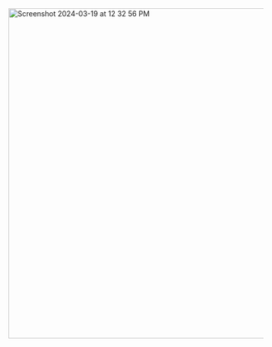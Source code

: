 
<img width="653" alt="Screenshot 2024-03-19 at 12 32 56 PM" src="https://github.com/NatskiNa/PL_fanSite/assets/143272547/51cfa885-3ef1-44af-a5dd-59fc937f07af">

